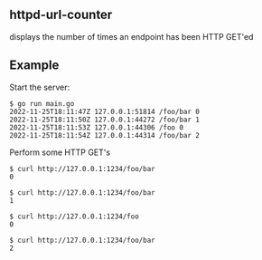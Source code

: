 ## httpd-url-counter

displays the number of times an endpoint has been HTTP GET'ed

## Example

Start the server:

    $ go run main.go
    2022-11-25T18:11:47Z 127.0.0.1:51814 /foo/bar 0
    2022-11-25T18:11:50Z 127.0.0.1:44272 /foo/bar 1
    2022-11-25T18:11:53Z 127.0.0.1:44306 /foo 0
    2022-11-25T18:11:54Z 127.0.0.1:44314 /foo/bar 2

Perform some HTTP GET's

    $ curl http://127.0.0.1:1234/foo/bar
    0
    
    $ curl http://127.0.0.1:1234/foo/bar
    1
    
    $ curl http://127.0.0.1:1234/foo
    0
    
    $ curl http://127.0.0.1:1234/foo/bar
    2
